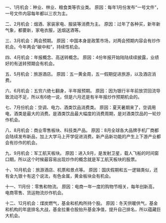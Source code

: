 
一、1月机会：种业、林业、粮食类等农业类。
原因：每年1月份发布“一号文件”，一号文件内容每年都以三农为主。

二、2月机会：烟酒、家装家电、服装等消费为主。
原因：过年了各种买，新年新气象，都要新，家电衣服，送烟送酒等。

三、3月机会：两会预期。
原因：中国本身是政策市场，对两会预期内容会有炒作机会。今年两会“碳中和”，持续性机会。

四、4月机会：年报概念、高送转概念。
原因：4份年报开始陆陆续续披露，业绩好的有送转预期会有机会。

五、5月机会：旅游酒店。
原因：五一黄金周，五一假期促进旅游，以及酒店消费。

六、6月机会：五穷六绝七翻身，半年报预期。
原因：因为银行半年前放贷回流导致流动不足，所以有6绝一说，但是六月还是有半年报炒作预期机会的。

七、7月份机会：空调、电力、酒类饮品消费类。
原因：夏天暑期来了，空调用电，酒类是最大的消费。是酒类饮品最大幅度的消费周期，是对酒类饮品的一轮炒作机会。

八、8月机会：商业零售板块、科技类产品。
原因：8月全球各大品牌手机厂商都会陆续发布新品，加上大学马上开学促进消费。新产品新功能的产生上下游产业都会有炒作的机会。

九、9月机会：军工航天板块。
原因：进入9月，是发射卫星，载人飞船的时间窗口期，所以这个时候最容易出现炒作的概念就是军工航天板块的股票。

十、10月机会：旅游酒店、机票和景点等。
原因：国庆假期和五一逻辑类似，还有金九银十有这个说法，有色金属，黄金板块会有机会。

十一、11月份：零售和物流。
原因：电商一年一度的购物节相关，每年创新高，电商零售、货运物流炒作机会。

十二、12月机会：煤炭燃气，基金和机构所持个股。
原因：冬天供暖供气，基金和机构的年底排名大战，基金拉重仓股抬升基金净值，提升自己排名，所以蕴藏巨大机会。

